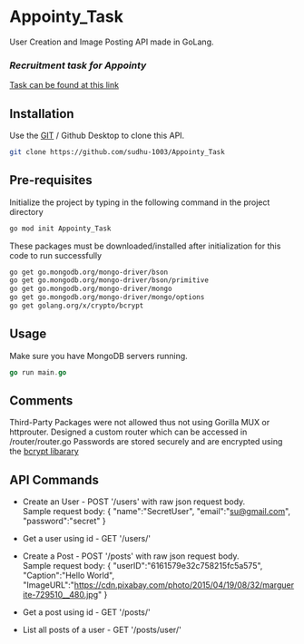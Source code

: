 # Appointy_Task

User Creation and Image Posting API made in GoLang.
 


### _Recruitment task for Appointy_
[Task can be found at this link](https://docs.google.com/document/d/1sFhVumoczf_PmaL_R__Rm9AHqaHsUWgj1x9YcQP6Is4/preview?pru=AAABfIQl1lQ*_YCVPzug85vn7PP9nddWJQ)

## Installation

Use the [GIT](https://git-scm.com/downloads) / Github Desktop to clone this API.

```bash
git clone https://github.com/sudhu-1003/Appointy_Task
```

## Pre-requisites

Initialize the project by typing in the following command in the project directory
```bash
go mod init Appointy_Task
```

These packages must be downloaded/installed after initialization for this code to run successfully
```bash
go get go.mongodb.org/mongo-driver/bson
go get go.mongodb.org/mongo-driver/bson/primitive
go get go.mongodb.org/mongo-driver/mongo
go get go.mongodb.org/mongo-driver/mongo/options
go get golang.org/x/crypto/bcrypt
```

## Usage
Make sure you have MongoDB servers running.

```Go
go run main.go
```



## Comments

Third-Party Packages were not allowed thus not using Gorilla MUX or httprouter. Designed a custom router which can be accessed in /router/router.go
Passwords are stored securely and are encrypted using the [bcrypt libarary](https://pkg.go.dev/golang.org/x/crypto/bcrypt)

## API Commands

- Create an User - POST '/users' with raw json request body. <br />
Sample request body:
{
     "name":"SecretUser",
     "email":"su@gmail.com",
     "password":"secret"
}

- Get a user using id - GET '/users/<id here>'

- Create a Post - POST '/posts' with raw json request body. <br />
Sample request body:
{
	"userID":"6161579e32c758215fc5a575",
	"Caption":"Hello World",
	"ImageURL":"https://cdn.pixabay.com/photo/2015/04/19/08/32/marguerite-729510__480.jpg"
}

- Get a post using id - GET '/posts/<id here>'

- List all posts of a user - GET '/posts/user/<id here>'
